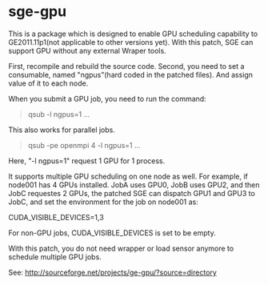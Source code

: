 # sge-gpu
This is a package which is designed to enable GPU scheduling capability to GE2011.11p1(not applicable to other versions yet). With this patch, SGE can support GPU without any external Wraper tools.

First, recompile and rebuild the source code. Second, you need to set a consumable, named "ngpus"(hard coded in the patched files). And assign value of it to each node.

When you submit a GPU job, you need to run the command:

>qsub -l ngpus=1 ...

This also works for parallel jobs.

>qsub -pe openmpi 4 -l ngpus=1 ...


Here, "-l ngpus=1" request 1 GPU for 1 process.

It supports multiple GPU scheduling on one node as well. For example, if node001 has 4 GPUs installed. JobA uses GPU0, JobB uses GPU2, and then JobC requestes 2 GPUs, the patched SGE can dispatch GPU1 and GPU3 to JobC, and set the environment for the job on node001 as:

CUDA_VISIBLE_DEVICES=1,3

For non-GPU jobs, CUDA_VISIBLE_DEVICES is set to be empty.

With this patch, you do not need wrapper or load sensor anymore to schedule multiple GPU jobs.

See: http://sourceforge.net/projects/ge-gpu/?source=directory

